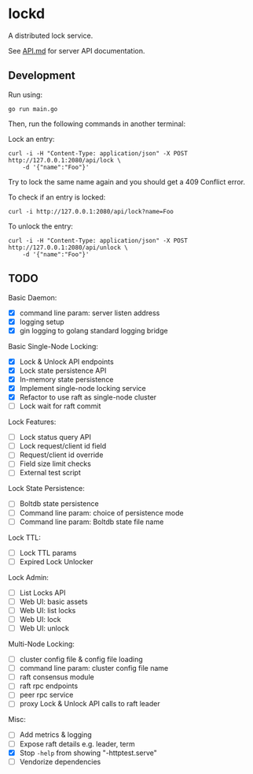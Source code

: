 
# lockd

A distributed lock service.

See [API.md](API.md) for server API documentation.

## Development

Run using:

    go run main.go

Then, run the following commands in another terminal:

Lock an entry:

```
curl -i -H "Content-Type: application/json" -X POST http://127.0.0.1:2080/api/lock \
    -d '{"name":"Foo"}'
```

Try to lock the same name again and you should get a 409 Conflict error.


To check if an entry is locked:

```
curl -i http://127.0.0.1:2080/api/lock?name=Foo
```

To unlock the entry:

```
curl -i -H "Content-Type: application/json" -X POST http://127.0.0.1:2080/api/unlock \
    -d '{"name":"Foo"}'
```


## TODO

Basic Daemon:

- [x] command line param: server listen address
- [x] logging setup
- [x] gin logging to golang standard logging bridge

Basic Single-Node Locking:

- [x] Lock & Unlock API endpoints
- [x] Lock state persistence API
- [x] In-memory state persistence
- [x] Implement single-node locking service
- [x] Refactor to use raft as single-node cluster
- [ ] Lock wait for raft commit

Lock Features:

- [ ] Lock status query API
- [ ] Lock request/client id field
- [ ] Request/client id override
- [ ] Field size limit checks
- [ ] External test script

Lock State Persistence:

- [ ] Boltdb state persistence
- [ ] Command line param: choice of persistence mode
- [ ] Command line param: Boltdb state file name

Lock TTL:

- [ ] Lock TTL params
- [ ] Expired Lock Unlocker

Lock Admin:

- [ ] List Locks API
- [ ] Web UI: basic assets
- [ ] Web UI: list locks
- [ ] Web UI: lock
- [ ] Web UI: unlock

Multi-Node Locking:

- [ ] cluster config file & config file loading
- [ ] command line param: cluster config file name
- [ ] raft consensus module
- [ ] raft rpc endpoints
- [ ] peer rpc service
- [ ] proxy Lock & Unlock API calls to raft leader

Misc:
- [ ] Add metrics & logging
- [ ] Expose raft details e.g. leader, term
- [x] Stop `-help` from showing "-httptest.serve"
- [ ] Vendorize dependencies
